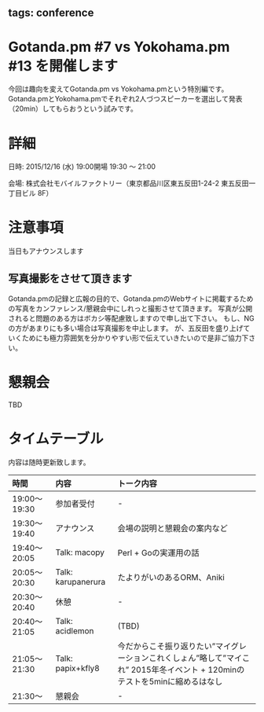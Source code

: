 tags: conference
---
# Gotanda.pm #7 vs Yokohama.pm #13 を開催します

今回は趣向を変えてGotanda.pm vs Yokohama.pmという特別編です。
Gotanda.pmとYokohama.pmでそれぞれ2人づつスピーカーを選出して発表（20min）してもらおうという試みです。

# 詳細

日時: 2015/12/16 (水) 19:00開場 19:30 〜 21:00

会場: 株式会社モバイルファクトリー（東京都品川区東五反田1-24-2 東五反田一丁目ビル 8F）

# 注意事項

当日もアナウンスします

## 写真撮影をさせて頂きます

Gotanda.pmの記録と広報の目的で、Gotanda.pmのWebサイトに掲載するための写真をカンファレンス/懇親会中にしれっと撮影させて頂きます。
写真が公開されると問題のある方はボカシ等配慮致しますので申し出て下さい。
もし、NGの方があまりにも多い場合は写真撮影を中止します。
が、五反田を盛り上げていくためにも極力雰囲気を分かりやすい形で伝えていきたいので是非ご協力下さい。

# 懇親会

TBD

# タイムテーブル

内容は随時更新致します。

| 時間         | 内容                 | トーク内容                                             |
|:-------------|:---------------------|:-------------------------------------------------------|
| 19:00〜19:30 | 参加者受付           | -                                                      |
| 19:30〜19:40 | アナウンス           | 会場の説明と懇親会の案内など                           |
| 19:40〜20:05 | Talk: macopy         | Perl + Goの実運用の話                                  |
| 20:05〜20:30 | Talk: karupanerura   | たよりがいのあるORM、Aniki                             |
| 20:30〜20:40 | 休憩                 | -                                                      |
| 20:40〜21:05 | Talk: acidlemon      | (TBD)                                                  |
| 21:05〜21:30 | Talk: papix+kfly8    | 今だからこそ振り返りたい”マイグレーションこれくしょん”略して”マイこれ” 2015年冬イベント  + 120minのテストを5minに縮めるはなし |
| 21:30〜      | 懇親会               | -                                                      |
